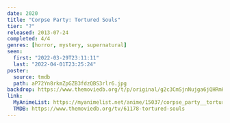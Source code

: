 ```yaml
---
date: 2020
title: "Corpse Party: Tortured Souls"
tier: "?"
released: 2013-07-24
completed: 4/4
genres: [horror, mystery, supernatural]
seen:
  first: "2022-03-29T23:11:11"
  last: "2022-04-01T23:25:24"
poster:
  source: tmdb
  path: aP72Yn8rkmZpGZB3fdzQBS3rlr6.jpg
backdrop: https://www.themoviedb.org/t/p/original/g2c3CmSjnNujga6jQHRmH1CwFtH.jpg
link:
  MyAnimeList: https://myanimelist.net/anime/15037/corpse_party__tortured_souls_-_bougyakusareta_tamashii_no_jukyou
  TMDB: https://www.themoviedb.org/tv/61178-tortured-souls
---
```

